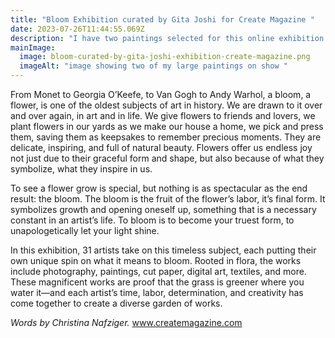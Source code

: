 ```yaml
---
title: "Bloom Exhibition curated by Gita Joshi for Create Magazine "
date: 2023-07-26T11:44:55.069Z
description: "I have two paintings selected for this online exhibition for create magazine "
mainImage:
  image: bloom-curated-by-gita-joshi-exhibition-create-magazine.png
  imageAlt: "image showing two of my large paintings on show "
---
```

From Monet to Georgia O’Keefe, to Van Gogh to Andy Warhol, a bloom, a flower, is one of the oldest subjects of art in history. We are drawn to it over and over again, in art and in life. We give flowers to friends and lovers, we plant flowers in our yards as we make our house a home, we pick and press them, saving them as keepsakes to remember precious moments. They are delicate, inspiring, and full of natural beauty. Flowers offer us endless joy not just due to their graceful form and shape, but also because of what they symbolize, what they inspire in us.

To see a flower grow is special, but nothing is as spectacular as the end result: the bloom. The bloom is the fruit of the flower’s labor, it’s final form. It symbolizes growth and opening oneself up, something that is a necessary constant in an artist’s life. To bloom is to become your truest form, to unapologetically let your light shine.

In this exhibition, 31 artists take on this timeless subject, each putting their own unique spin on what it means to bloom. Rooted in flora, the works include photography, paintings, cut paper, digital art, textiles, and more. These magnificent works are proof that the grass is greener where you water it—and each artist’s time, labor, determination, and creativity has come together to create a diverse garden of works.

*Words by Christina Nafziger.*     [www.createmagazine.com ](<www.createmagazine.com >)
